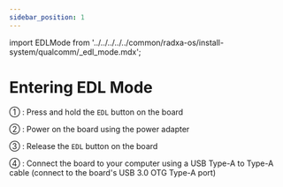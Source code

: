 ```yaml
---
sidebar_position: 1
---
```


import EDLMode from '../../../../../common/radxa-os/install-system/qualcomm/\_edl_mode.mdx';

# Entering EDL Mode

<EDLMode board="dragon-q6a" />

① : Press and hold the `EDL` button on the board

② : Power on the board using the power adapter

③ : Release the `EDL` button on the board

④ : Connect the board to your computer using a USB Type-A to Type-A cable (connect to the board's USB 3.0 OTG Type-A port)
